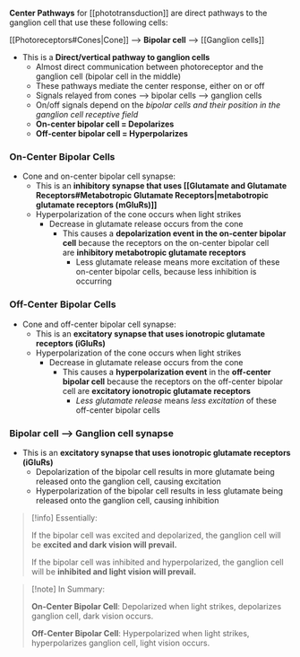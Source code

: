 **Center Pathways** for [[phototransduction]] are direct pathways to the ganglion cell that use these following cells:

[[Photoreceptors#Cones|Cone]] --> **Bipolar cell** --> [[Ganglion cells]]

- This is a **Direct/vertical pathway to ganglion cells**
	- Almost direct communication between photoreceptor and the ganglion cell (bipolar cell in the middle)
	- These pathways mediate the center response, either on or off
	- Signals relayed from cones --> bipolar cells --> ganglion cells
    - On/off signals depend on the *bipolar cells and their position in the ganglion cell receptive field*
	- **On-center bipolar cell = Depolarizes**
	- **Off-center bipolar cell = Hyperpolarizes**

### On-Center Bipolar Cells
- Cone and on-center bipolar cell synapse:
	- This is an **inhibitory synapse that uses [[Glutamate and Glutamate Receptors#Metabotropic Glutamate Receptors|metabotropic glutamate receptors (mGluRs)]]** 
	- Hyperpolarization of the cone occurs when light strikes
		- Decrease in glutamate release occurs from the cone
			- This causes a **depolarization event in the on-center bipolar cell** because the receptors on the on-center bipolar cell are **inhibitory metabotropic glutamate receptors**
				- Less glutamate release means more excitation of these on-center bipolar cells, because less inhibition is occurring

### Off-Center Bipolar Cells
- Cone and off-center bipolar cell synapse:
	- This is an **excitatory synapse that uses ionotropic glutamate receptors (iGluRs)**
	- Hyperpolarization of the cone occurs when light strikes
		- Decrease in glutamate release occurs from the cone
			- This causes a **hyperpolarization event** in the **off-center bipolar cell** because the receptors on the off-center bipolar cell are **excitatory ionotropic glutamate receptors**
				- *Less glutamate release* means *less excitation* of these off-center bipolar cells

### Bipolar cell --> Ganglion cell synapse
- This is an **excitatory synapse that uses ionotropic glutamate receptors (iGluRs)**
	- Depolarization of the bipolar cell results in more glutamate being released onto the ganglion cell, causing excitation
	- Hyperpolarization of the bipolar cell results in less glutamate being released onto the ganglion cell, causing inhibition

>[!info] Essentially:
>
>If the bipolar cell was excited and depolarized, the ganglion cell will be **excited and dark vision will prevail.**
>
>If the bipolar cell was inhibited and hyperpolarized, the ganglion cell will be **inhibited and light vision will prevail.**

>[!note] In Summary:
>
>**On-Center Bipolar Cell**: Depolarized when light strikes, depolarizes ganglion cell, dark vision occurs.
>
>**Off-Center Bipolar Cell**: Hyperpolarized when light strikes, hyperpolarizes ganglion cell, light vision occurs.

